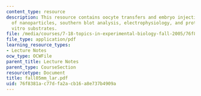 ```yaml
---
content_type: resource
description: This resource contains oocyte transfers and embryo injections, preparation
  of nanoparticles, southern blot analysis, electrophysiology, and proteins and In
  vitro substrates.
file: /media/courses/7-18-topics-in-experimental-biology-fall-2005/76f8381ac77dfa2acb16a8e737b4909a_fall05mm_lar.pdf
file_type: application/pdf
learning_resource_types:
- Lecture Notes
ocw_type: OCWFile
parent_title: Lecture Notes
parent_type: CourseSection
resourcetype: Document
title: fall05mm_lar.pdf
uid: 76f8381a-c77d-fa2a-cb16-a8e737b4909a
---
```

